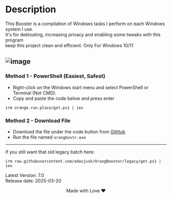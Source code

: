 # Description
This Booster is a compilation of Windows tasks I perform on each Windows system I use.           
It's for debloating, increasing privacy and enabling some tweaks with this program           
keep this project clean and efficient.
Only For Windows 10/11


![image](https://github.com/user-attachments/assets/5579d550-a0bf-471b-bd20-7c67d9b710ea)
---

### Method 1 - PowerShell (Easiest, Safest)

-   Right-click on the Windows start menu and select PowerShell or Terminal (Not CMD).
-   Copy and paste the code below and press enter  
```
irm orange.run.place/get.ps1 | iex
``` 

### Method 2 - Download File
-   Download the file under the code button from [GitHub](https://github.com/adasjusk/Orange-Booster)
-   Run the file named `orangbostr.exe`

---

if you still want that old legacy batch here:
```
irm raw.githubusercontent.com/adasjusk/OrangBooster/legacy/get.ps1 | iex
``` 

Latest Version: 7.0 <br>
Release date: 2025-03-20
<p align="center">Made with Love ❤️</p>
